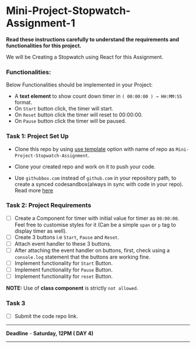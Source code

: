 # Mini-Project-Stopwatch-Assignment-1

**Read these instructions carefully to understand the requirements and functionalities for this project.**

We will be Creating a Stopwatch using React for this Assignment.

### **Functionalities:**

Below Functionalities should be implemented in your Project:

- A **text element** to show count down timer in `( 00:00:00 ) → HH:MM:SS` format.
- On `Start` button click, the timer will start.
- On `Reset` button click the timer will reset to 00:00:00.
- On `Pause` button click the timer will be paused.

### **Task 1: Project Set Up**

- Clone this repo by using [use template](https://github.com/frontbenchHQ/Mini-Project-Stopwatch-Assignment-1/generate) option with name of repo as `Mini-Project-Stopwatch-Assignment`.

- Clone your created repo and work on it to push your code.

- Use `githubbox.com` instead of `github.com` in your repository path, to create a synced codesandbox(always in sync with code in your repo). Read more [here](https://codesandbox.io/docs/importing#import-from-github)

### **Task 2: Project Requirements**

- [ ] Create a Component for timer with initial value for timer as `00:00:00`. Feel free to customise styles for it (Can be a simple `span` or `p` tag to display timer as well).
- [ ] Create 3 buttons i.e `Start`, `Pause` and `Reset`.
- [ ] Attach event handler to these 3 buttons.
- [ ] After attaching the event handler on buttons, first, check using a `console.log` statement that the buttons are working fine.
- [ ] Implement functionality for `Start` Button.
- [ ] Implement functionality for `Pause` Button.
- [ ] Implement functionality for `reset` Button.

**NOTE:** Use of **class component** is strictly `not allowed`.

### **Task 3**

- [ ] Submit the code repo link.

---

**Deadline** - **Saturday, 12PM ( DAY 4)**

---
